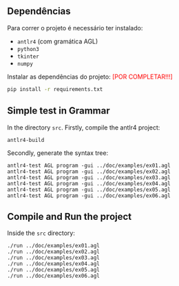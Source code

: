 ## Dependências

Para correr o projeto é necessário ter instalado:
 - `antlr4` (com gramática AGL)
 - `python3`
 - `tkinter`
 - `numpy`

Instalar as dependências do projeto:
<span style="color:red">[POR COMPLETAR!!!]</span>
```bash
pip install -r requirements.txt  
```

## Simple test in Grammar
In the directory `src`. Firstly, compile the antlr4 project:
```
antlr4-build
```
Secondly, generate the syntax tree: 
```
antlr4-test AGL program -gui ../doc/examples/ex01.agl        
antlr4-test AGL program -gui ../doc/examples/ex02.agl        
antlr4-test AGL program -gui ../doc/examples/ex03.agl        
antlr4-test AGL program -gui ../doc/examples/ex04.agl        
antlr4-test AGL program -gui ../doc/examples/ex05.agl        
antlr4-test AGL program -gui ../doc/examples/ex06.agl        
```

## Compile and Run the project
Inside the `src` directory:
```
./run ../doc/examples/ex01.agl                                
./run ../doc/examples/ex02.agl                                
./run ../doc/examples/ex03.agl                                
./run ../doc/examples/ex04.agl                                
./run ../doc/examples/ex05.agl                                
./run ../doc/examples/ex06.agl                                
```
